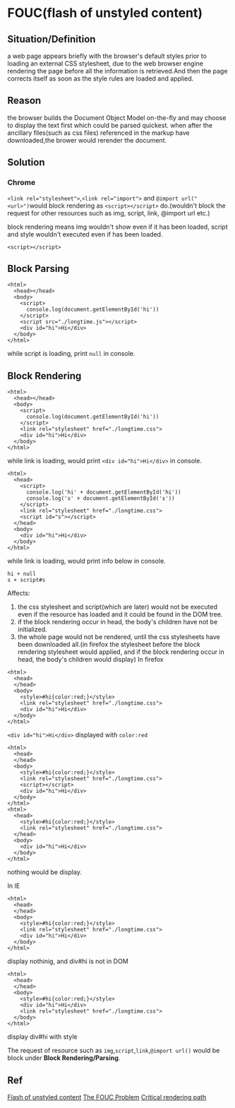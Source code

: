# FOUC(flash of unstyled content)
## Situation/Definition
  a web page appears briefly with the browser's default styles prior to loading an external CSS stylesheet, due to the web browser engine rendering the  page before all the information is retrieved.And then the page corrects itself as soon as the style rules are loaded and applied.

## Reason
  the browser builds the Document Object Model on-the-fly and may choose to display the text first which could be parsed quickest. when after the ancillary files(such as css files) referenced in the markup have downloaded,the brower would rerender the document.


## Solution
### Chrome
  `<link rel="stylesheet">`,`<link rel="import">` and `@import url("<url>")`would block rendering as `<script></script>` do.(wouldn't block the request for other resources such as img, script, link, @import url etc.)

block rendering means img wouldn't show even if it has been loaded, script and style wouldn't executed even if has been loaded.


`<script></script>`
## Block Parsing
```
<html>
  <head></head>
  <body>
    <script>
      console.log(document.getElementById('hi'))
    </script>
    <script src="./longtime.js"></script>
    <div id="hi">Hi</div>
  </body>
</html>
```
while script is loading, print `null` in console.

## Block Rendering
```
<html>
  <head></head>
  <body>
    <script>
      console.log(document.getElementById('hi'))
    </script>
    <link rel="stylesheet" href="./longtime.css">
    <div id="hi">Hi</div>
  </body>
</html>
```
while link is loading, would print `<div id="hi">Hi</div>` in console.

```
<html>
  <head>
    <script>
      console.log('hi' + document.getElementById('hi'))
      console.log('s' + document.getElementById('s'))
    </script>
    <link rel="stylesheet" href="./longtime.css">
    <script id="s"></script>
  </head>
  <body>
    <div id="hi">Hi</div>
  </body>
</html>
```
while link is loading, would print info below in console.
```
hi + null
s + script#s
```

Affects:
1. the css stylesheet and script(which are later) would not be executed even if the resource has loaded and it could be found in the DOM tree.
2. if the block rendering occur in head, the body's children have not be initialized.
3. the whole page would not be rendered, until the css stylesheets have been downloaded all.(in firefox the stylesheet before the block rendering stylesheet would applied, and if the block rendering occur in head, the body's children would display)
In firefox  
```
<html>
  <head>
  </head>
  <body>
    <style>#hi{color:red;}</style>
    <link rel="stylesheet" href="./longtime.css">
    <div id="hi">Hi</div>
  </body>
</html>
```
`<div id="hi">Hi</div>` displayed with `color:red`
```
<html>
  <head>
  </head>
  <body>
    <style>#hi{color:red;}</style>
    <link rel="stylesheet" href="./longtime.css">
    <script></script>
    <div id="hi">Hi</div>
  </body>
</html>
<html>
  <head>
    <style>#hi{color:red;}</style>
    <link rel="stylesheet" href="./longtime.css">
  </head>
  <body>
    <div id="hi">Hi</div>
  </body>
</html>
```
nothing would be display.

In IE
```
<html>
  <head>
  </head>
  <body>
    <style>#hi{color:red;}</style>
    <link rel="stylesheet" href="./longtime.css">
    <div id="hi">Hi</div>
  </body>
</html>
```
display nothinig, and div#hi is not in DOM
```
<html>
  <head>
  </head>
  <body>
    <style>#hi{color:red;}</style>
    <div id="hi">Hi</div>
    <link rel="stylesheet" href="./longtime.css">
  </body>
</html>
```
display div#hi with style

The request of resource such as `img`,`script`,`link`,`@import url()` would be block under **Block Rendering/Parsing**.

## Ref
[Flash of unstyled content](https://en.wikipedia.org/wiki/Flash_of_unstyled_content)
[The FOUC Problem](https://webkit.org/blog/66/the-fouc-problem/)
[Critical rendering path](https://developers.google.com/web/fundamentals/performance/critical-rendering-path/?hl=en)
